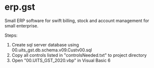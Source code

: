 # erp.gst
Small ERP software for swift billing, stock and account management for small enterprise.

Steps: 
1. Create sql server database using 00.uits_gst.db.schema.v09.Custv00.sql
2. Copy all controls listed in "controlsNeeded.txt" to project directory 
3. Open "00.UITS_GST_2020.vbp" in Visual Basic 6 

